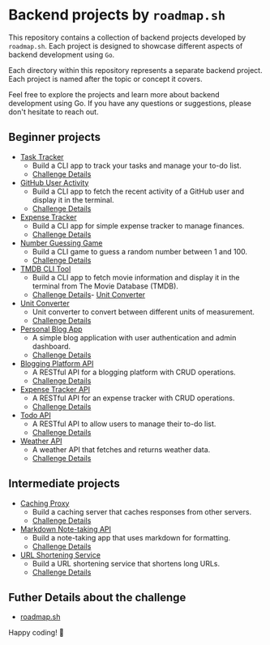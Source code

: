 # Backend projects by `roadmap.sh`

This repository contains a collection of backend projects developed by `roadmap.sh`. Each project is designed to showcase different aspects of backend development using `Go`.

Each directory within this repository represents a separate backend project. Each project is named after the topic or concept it covers.

Feel free to explore the projects and learn more about backend development using Go. If you have any questions or suggestions, please don't hesitate to reach out.

## Beginner projects
- [Task Tracker](./task-tracker/README.md)
    - Build a CLI app to track your tasks and manage your to-do list. 
    - [Challenge Details](https://roadmap.sh/projects/task-tracker)
- [GitHub User Activity](./github-user-activity/README.md)
    - Build a CLI app to fetch the recent activity of a GitHub user and display it in the terminal.
    - [Challenge Details](https://roadmap.sh/projects/github-user-activity)
- [Expense Tracker](./expense-tracker/README.md)
    - Build a CLI app for simple expense tracker to manage finances. 
    - [Challenge Details](https://roadmap.sh/projects/expense-tracker)
- [Number Guessing Game](./number-guessing-game/README.md)
    - Build a CLI game to guess a random number between 1 and 100.
    - [Challenge Details](https://roadmap.sh/projects/number-guessing-game)
- [TMDB CLI Tool](./tmdb-cli-tool/README.md)
    - Build a CLI app to fetch movie information and display it in the terminal from The Movie Database (TMDB).
    - [Challenge Details](https://roadmap.sh/projects/tmdb-cli)- [Unit Converter](./unit-converter-app/README.md)
- [Unit Converter](./unit-converter-app/README.md)
    - Unit converter to convert between different units of measurement.
    - [Challenge Details](https://roadmap.sh/projects/unit-converter)
- [Personal Blog App](./personal-blog-app/README.md)
    - A simple blog application with user authentication and admin dashboard.
    - [Challenge Details](https://roadmap.sh/projects/personal-blog)
- [Blogging Platform API](./blogging-platform-api/README.md)
    - A RESTful API for a blogging platform with CRUD operations.
    - [Challenge Details](https://roadmap.sh/projects/blogging-platform-api)
- [Expense Tracker API](./expense-tracker-api/README.md)
    - A RESTful API for an expense tracker with CRUD operations.
    - [Challenge Details](https://roadmap.sh/projects/expense-tracker-api)
- [Todo API](./todo-api/README.md)
    - A RESTful API to allow users to manage their to-do list.
    - [Challenge Details](https://roadmap.sh/projects/todo-list-api)
- [Weather API](./weather-api/README.md)
    - A weather API that fetches and returns weather data. 
    - [Challenge Details](https://roadmap.sh/projects/weather-api-wrapper-service)

## Intermediate projects
- [Caching Proxy](./intermediate/caching-proxy-server/README.md)
    - Build a caching server that caches responses from other servers. 
    - [Challenge Details](https://roadmap.sh/projects/caching-server)
- [Markdown Note-taking API](./intermediate/markdown-note-app/README.md)
    - Build a note-taking app that uses markdown for formatting. 
    - [Challenge Details](https://roadmap.sh/projects/markdown-note-taking-app)
- [URL Shortening Service](./intermediate/url-shortening-service/README.md)
    - Build a URL shortening service that shortens long URLs. 
    - [Challenge Details](https://roadmap.sh/projects/url-shortening-service)

## Futher Details about the challenge

- [roadmap.sh](https://roadmap.sh/backend/projects)


Happy coding! 🚀